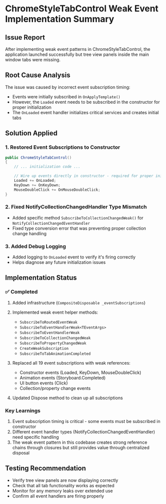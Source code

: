 # ChromeStyleTabControl Weak Event Implementation Summary

## Issue Report
After implementing weak event patterns in ChromeStyleTabControl, the application launched successfully but tree view panels inside the main window tabs were missing.

## Root Cause Analysis
The issue was caused by incorrect event subscription timing:
- Events were initially subscribed in `OnApplyTemplate()`  
- However, the `Loaded` event needs to be subscribed in the constructor for proper initialization
- The `OnLoaded` event handler initializes critical services and creates initial tabs

## Solution Applied

### 1. Restored Event Subscriptions to Constructor
```csharp
public ChromeStyleTabControl()
{
    // ... initialization code ...
    
    // Wire up events directly in constructor - required for proper initialization
    Loaded += OnLoaded;
    KeyDown += OnKeyDown;
    MouseDoubleClick += OnMouseDoubleClick;
}
```

### 2. Fixed NotifyCollectionChangedHandler Type Mismatch
- Added specific method `SubscribeToCollectionChangedWeak()` for `NotifyCollectionChangedEventHandler`
- Fixed type conversion error that was preventing proper collection change handling

### 3. Added Debug Logging
- Added logging to `OnLoaded` event to verify it's firing correctly
- Helps diagnose any future initialization issues

## Implementation Status

### ✅ Completed
1. Added infrastructure (`CompositeDisposable _eventSubscriptions`)
2. Implemented weak event helper methods:
   - `SubscribeToRoutedEventWeak`
   - `SubscribeToEventHandlerWeak<TEventArgs>`
   - `SubscribeToEventHandlerWeak`
   - `SubscribeToCollectionChangedWeak`
   - `SubscribeToPropertyChangedWeak`
   - `CreateWeakSubscription`
   - `SubscribeToTabAnimationCompleted`

3. Replaced all 19 event subscriptions with weak references:
   - Constructor events (Loaded, KeyDown, MouseDoubleClick)
   - Animation events (Storyboard.Completed)
   - UI button events (Click)
   - Collection/property change events

4. Updated Dispose method to clean up all subscriptions

### Key Learnings
1. Event subscription timing is critical - some events must be subscribed in constructor
2. Different event handler types (NotifyCollectionChangedEventHandler) need specific handling
3. The weak event pattern in this codebase creates strong reference chains through closures but still provides value through centralized disposal

## Testing Recommendation
- Verify tree view panels are now displaying correctly
- Check that all tab functionality works as expected
- Monitor for any memory leaks over extended use
- Confirm all event handlers are firing properly 